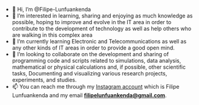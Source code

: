 - 👋 Hi, I’m @Filipe-Lunfuankenda
- 👀 I’m interested in learning, sharing and enjoying as much knowledge as possible, hoping to improve and evolve in the IT area in order to contribute to the development of technology as well as help others who are walking in this complex area 
- 🌱 I’m currently learning Electronic and Telecommunications as well as any other kinds of IT areas in order to provide a good open mind.
- 💞️ I’m looking to collaborate on  the development and sharing of programming code and scripts related to simulations, data analysis, mathematical or physical calculations and, if possible, other scientific tasks, Documenting and visualizing various research projects, experiments, and studies.
- 📫 You can reach me through my [Instagram account](https://instagram.com/filipelunfuankenda?utm_source=qr&igshid=MThINWY1MzQwNA==) which is Filipe Lunfuankenda and my email **filipelunfuankenda@gmail.com**.

<!---
Filipe-Lunfuankenda/Filipe-Lunfuankenda is a ✨ special ✨ repository because its `README.md` (this file) appears on your GitHub profile.
You can click the Preview link to take a look at your changes.
--->

